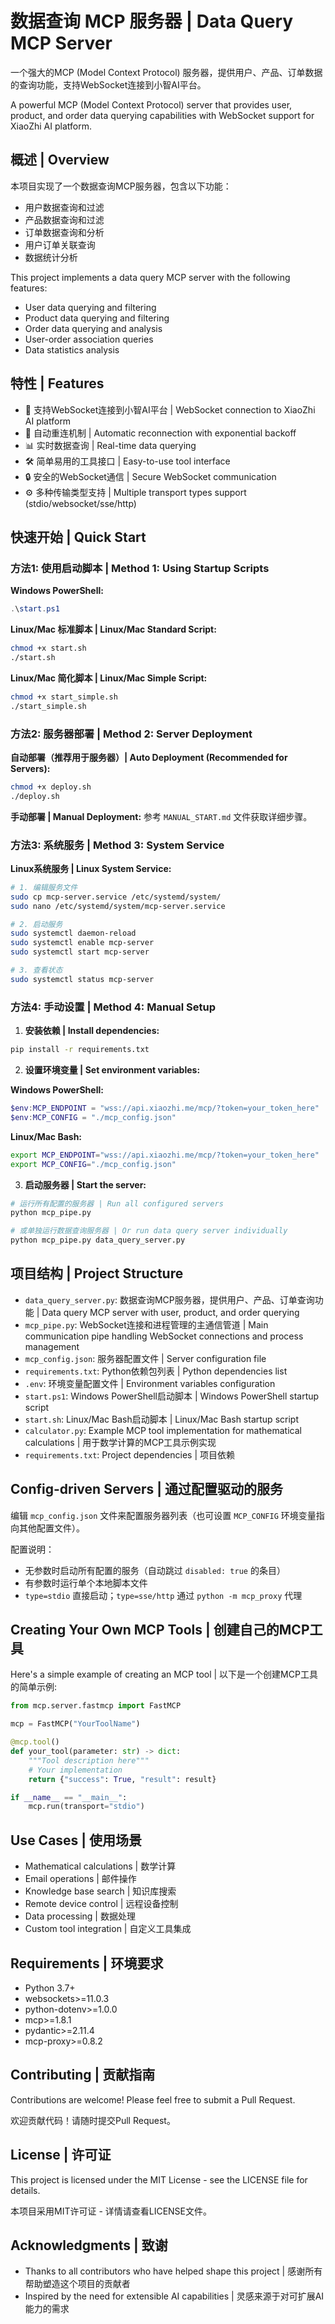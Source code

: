 # 数据查询 MCP 服务器 | Data Query MCP Server

一个强大的MCP (Model Context Protocol) 服务器，提供用户、产品、订单数据的查询功能，支持WebSocket连接到小智AI平台。

A powerful MCP (Model Context Protocol) server that provides user, product, and order data querying capabilities with WebSocket support for XiaoZhi AI platform.

## 概述 | Overview

本项目实现了一个数据查询MCP服务器，包含以下功能：
- 用户数据查询和过滤
- 产品数据查询和过滤  
- 订单数据查询和分析
- 用户订单关联查询
- 数据统计分析

This project implements a data query MCP server with the following features:
- User data querying and filtering
- Product data querying and filtering
- Order data querying and analysis
- User-order association queries
- Data statistics analysis

## 特性 | Features

- 🔌 支持WebSocket连接到小智AI平台 | WebSocket connection to XiaoZhi AI platform
- 🔄 自动重连机制 | Automatic reconnection with exponential backoff
- 📊 实时数据查询 | Real-time data querying
- 🛠️ 简单易用的工具接口 | Easy-to-use tool interface
- 🔒 安全的WebSocket通信 | Secure WebSocket communication
- ⚙️ 多种传输类型支持 | Multiple transport types support (stdio/websocket/sse/http)

## 快速开始 | Quick Start

### 方法1: 使用启动脚本 | Method 1: Using Startup Scripts

**Windows PowerShell:**
```powershell
.\start.ps1
```

**Linux/Mac 标准脚本 | Linux/Mac Standard Script:**
```bash
chmod +x start.sh
./start.sh
```

**Linux/Mac 简化脚本 | Linux/Mac Simple Script:**
```bash
chmod +x start_simple.sh
./start_simple.sh
```

### 方法2: 服务器部署 | Method 2: Server Deployment

**自动部署（推荐用于服务器）| Auto Deployment (Recommended for Servers):**
```bash
chmod +x deploy.sh
./deploy.sh
```

**手动部署 | Manual Deployment:**
参考 `MANUAL_START.md` 文件获取详细步骤。

### 方法3: 系统服务 | Method 3: System Service

**Linux系统服务 | Linux System Service:**
```bash
# 1. 编辑服务文件
sudo cp mcp-server.service /etc/systemd/system/
sudo nano /etc/systemd/system/mcp-server.service

# 2. 启动服务
sudo systemctl daemon-reload
sudo systemctl enable mcp-server
sudo systemctl start mcp-server

# 3. 查看状态
sudo systemctl status mcp-server
```

### 方法4: 手动设置 | Method 4: Manual Setup

1. **安装依赖 | Install dependencies:**
```bash
pip install -r requirements.txt
```

2. **设置环境变量 | Set environment variables:**

**Windows PowerShell:**
```powershell
$env:MCP_ENDPOINT = "wss://api.xiaozhi.me/mcp/?token=your_token_here"
$env:MCP_CONFIG = "./mcp_config.json"
```

**Linux/Mac Bash:**
```bash
export MCP_ENDPOINT="wss://api.xiaozhi.me/mcp/?token=your_token_here"
export MCP_CONFIG="./mcp_config.json"
```

3. **启动服务器 | Start the server:**
```bash
# 运行所有配置的服务器 | Run all configured servers
python mcp_pipe.py

# 或单独运行数据查询服务器 | Or run data query server individually  
python mcp_pipe.py data_query_server.py
```

## 项目结构 | Project Structure

- `data_query_server.py`: 数据查询MCP服务器，提供用户、产品、订单查询功能 | Data query MCP server with user, product, and order querying
- `mcp_pipe.py`: WebSocket连接和进程管理的主通信管道 | Main communication pipe handling WebSocket connections and process management
- `mcp_config.json`: 服务器配置文件 | Server configuration file
- `requirements.txt`: Python依赖包列表 | Python dependencies list
- `.env`: 环境变量配置文件 | Environment variables configuration
- `start.ps1`: Windows PowerShell启动脚本 | Windows PowerShell startup script
- `start.sh`: Linux/Mac Bash启动脚本 | Linux/Mac Bash startup script
- `calculator.py`: Example MCP tool implementation for mathematical calculations | 用于数学计算的MCP工具示例实现
- `requirements.txt`: Project dependencies | 项目依赖

## Config-driven Servers | 通过配置驱动的服务

编辑 `mcp_config.json` 文件来配置服务器列表（也可设置 `MCP_CONFIG` 环境变量指向其他配置文件）。

配置说明：
- 无参数时启动所有配置的服务（自动跳过 `disabled: true` 的条目）
- 有参数时运行单个本地脚本文件
- `type=stdio` 直接启动；`type=sse/http` 通过 `python -m mcp_proxy` 代理

## Creating Your Own MCP Tools | 创建自己的MCP工具

Here's a simple example of creating an MCP tool | 以下是一个创建MCP工具的简单示例:

```python
from mcp.server.fastmcp import FastMCP

mcp = FastMCP("YourToolName")

@mcp.tool()
def your_tool(parameter: str) -> dict:
    """Tool description here"""
    # Your implementation
    return {"success": True, "result": result}

if __name__ == "__main__":
    mcp.run(transport="stdio")
```

## Use Cases | 使用场景

- Mathematical calculations | 数学计算
- Email operations | 邮件操作
- Knowledge base search | 知识库搜索
- Remote device control | 远程设备控制
- Data processing | 数据处理
- Custom tool integration | 自定义工具集成

## Requirements | 环境要求

- Python 3.7+
- websockets>=11.0.3
- python-dotenv>=1.0.0
- mcp>=1.8.1
- pydantic>=2.11.4
- mcp-proxy>=0.8.2

## Contributing | 贡献指南

Contributions are welcome! Please feel free to submit a Pull Request.

欢迎贡献代码！请随时提交Pull Request。

## License | 许可证

This project is licensed under the MIT License - see the LICENSE file for details.

本项目采用MIT许可证 - 详情请查看LICENSE文件。

## Acknowledgments | 致谢

- Thanks to all contributors who have helped shape this project | 感谢所有帮助塑造这个项目的贡献者
- Inspired by the need for extensible AI capabilities | 灵感来源于对可扩展AI能力的需求
